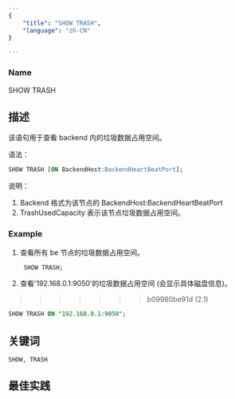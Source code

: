 ```yaml
---
{
    "title": "SHOW TRASH",
    "language": "zh-CN"
}

---
```


<!--
Licensed to the Apache Software Foundation (ASF) under one
or more contributor license agreements.  See the NOTICE file
distributed with this work for additional information
regarding copyright ownership.  The ASF licenses this file
to you under the Apache License, Version 2.0 (the
"License"); you may not use this file except in compliance
with the License.  You may obtain a copy of the License at

  http://www.apache.org/licenses/LICENSE-2.0

Unless required by applicable law or agreed to in writing,
software distributed under the License is distributed on an
"AS IS" BASIS, WITHOUT WARRANTIES OR CONDITIONS OF ANY
KIND, either express or implied.  See the License for the
specific language governing permissions and limitations
under the License.
-->


### Name

SHOW TRASH

## 描述

该语句用于查看 backend 内的垃圾数据占用空间。

语法：

```sql
SHOW TRASH [ON BackendHost:BackendHeartBeatPort];
```

说明：


1. Backend 格式为该节点的 BackendHost:BackendHeartBeatPort
2. TrashUsedCapacity 表示该节点垃圾数据占用空间。

### Example

1. 查看所有 be 节点的垃圾数据占用空间。


   ```sql
    SHOW TRASH;
   ```

2. 查看'192.168.0.1:9050'的垃圾数据占用空间 (会显示具体磁盘信息)。
>>>>>>> b09980be91d (2.1)

   ```sql
   SHOW TRASH ON "192.168.0.1:9050";
   ```

## 关键词

    SHOW, TRASH

## 最佳实践

